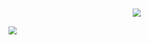 

<h1 align="center">
  <a href="https://git.io/typing-svg">
    <img src="https://readme-typing-svg.herokuapp.com?font=cambria&size=30&lines=Hi++Welcome+to+my+Github;I’m+currently+learning+Laravel+ReactJs</h3>">
  </a>
</h1>



![](https://raw.githubusercontent.com/halfrost/halfrost/master/icons/header_.png)




